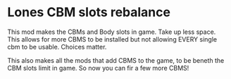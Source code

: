 # Lones CBM slots rebalance

This mod makes the CBMs and Body slots in game. Take up less space. This allows for more CBMS to be installed but not allowing EVERY single cbm to be usable. Choices matter.

This also makes all the mods that add CBMS to the game, to be beneth the CBM slots limit in game. So now you can fir a few more CBMS! 
